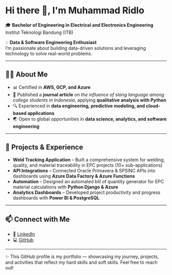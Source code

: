 # Hi there 👋, I'm Muhammad Ridlo  

🎓 **Bachelor of Engineering in Electrical and Electronics Engineering**  
Institut Teknologi Bandung (ITB)

💡 **Data & Software Engineering Enthusiast**  
I’m passionate about building data-driven solutions and leveraging technology to solve real-world problems.  

---

## 🧑‍💻 About Me
- 📊 Certified in **AWS, GCP, and Azure**
- 📄 Published a **journal article** on *the influence of slang language among college students in Indonesia*, applying **qualitative analysis with Python**  
- 🔍 Experienced in **data engineering, predictive modeling, and cloud-based applications**  
- 🌏 Open to global opportunities in **data science, analytics, and software engineering**  

---

## 🚀 Projects & Experience
- **Weld Tracking Application** – Built a comprehensive system for welding, quality, and material traceability in EPC projects (10+ sub-applications)  
- **API Integrations** – Connected Oracle Primavera & SPSINC APIs into dashboards using **Azure Data Factory & Azure Functions**  
- **Automation** – Designed an automated bill of quantity generator for EPC material calculations with **Python Django & Azure**  
- **Analytics Dashboards** – Developed project productivity and progress dashboards with **Power BI & PostgreSQL**  

---

## 📫 Connect with Me
- 💼 [LinkedIn](https://www.linkedin.com/in/muhammad-ridlo)  
- 💻 [GitHub](https://github.com/muhridlo24)  

---

✨ This GitHub profile is my portfolio — showcasing my journey, projects, and activities that reflect my hard skills and soft skills. Feel free to reach out!  
